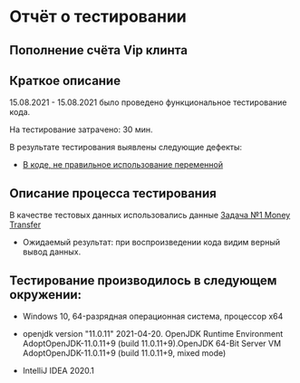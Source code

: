 # Отчёт о тестировании
## Пополнение счёта Vip клинта

## Краткое описание

15.08.2021 - 15.08.2021 было проведено функциональное тестирование кода.

На тестирование затрачено: 30 мин.

В результате тестирования выявлены следующие дефекты:

* [В коде, не правильное использование переменной](https://github.com/Aleksei82713/vip-klient/issues/1#issue-971184272)

## Описание процесса тестирования

В качестве тестовых данных использовались данные [Задача №1 Money Transfer](https://github.com/netology-code/javaqa-homeworks/tree/master/programming)

* Ожидаемый результат: при воспроизведении кода видим верный вывод данных.

## Тестирование производилось в следующем окружении:

* Windows 10, 64-разрядная операционная система, процессор x64

* openjdk version "11.0.11" 2021-04-20. OpenJDK Runtime Environment AdoptOpenJDK-11.0.11+9 (build 11.0.11+9).OpenJDK 64-Bit Server VM AdoptOpenJDK-11.0.11+9 (build 11.0.11+9, mixed mode)

* IntelliJ IDEA 2020.1